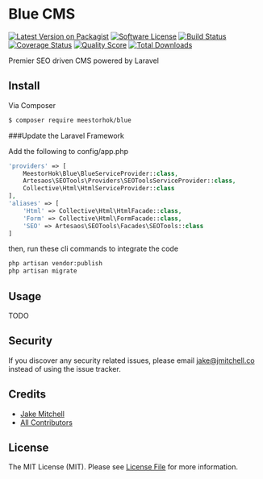 # Blue CMS

[![Latest Version on Packagist][ico-version]][link-packagist]
[![Software License][ico-license]](LICENSE.md)
[![Build Status][ico-travis]][link-travis]
[![Coverage Status][ico-scrutinizer]][link-scrutinizer]
[![Quality Score][ico-code-quality]][link-code-quality]
[![Total Downloads][ico-downloads]][link-downloads]

Premier SEO driven CMS powered by Laravel

## Install

Via Composer

``` bash
$ composer require meestorhok/blue
```

###Update the Laravel Framework

Add the following to config/app.php

``` php
'providers' => [
    MeestorHok\Blue\BlueServiceProvider::class,
    Artesaos\SEOTools\Providers\SEOToolsServiceProvider::class,
    Collective\Html\HtmlServiceProvider::class
],
'aliases' => [
    'Html' => Collective\Html\HtmlFacade::class,
    'Form' => Collective\Html\FormFacade::class,
    'SEO' => Artesaos\SEOTools\Facades\SEOTools::class
]
```

then, run these cli commands to integrate the code

``` bash
php artisan vendor:publish
php artisan migrate
```

## Usage

TODO


## Security

If you discover any security related issues, please email jake@jmitchell.co instead of using the issue tracker.

## Credits

- [Jake Mitchell][link-author]
- [All Contributors][link-contributors]

## License

The MIT License (MIT). Please see [License File](LICENSE.md) for more information.

[ico-version]: https://img.shields.io/packagist/v/meestorhok/blue.svg?style=flat-square
[ico-license]: https://img.shields.io/badge/license-MIT-brightgreen.svg?style=flat-square
[ico-travis]: https://img.shields.io/travis/meestorhok/blue/master.svg?style=flat-square
[ico-scrutinizer]: https://img.shields.io/scrutinizer/coverage/g/meestorhok/blue.svg?style=flat-square
[ico-code-quality]: https://img.shields.io/scrutinizer/g/meestorhok/blue.svg?style=flat-square
[ico-downloads]: https://img.shields.io/packagist/dt/meestorhok/blue.svg?style=flat-square

[link-packagist]: https://packagist.org/packages/meestorhok/blue
[link-travis]: https://travis-ci.org/meestorhok/blue
[link-scrutinizer]: https://scrutinizer-ci.com/g/meestorhok/blue/code-structure
[link-code-quality]: https://scrutinizer-ci.com/g/meestorhok/blue
[link-downloads]: https://packagist.org/packages/meestorhok/blue
[link-author]: https://github.com/MeestorHok
[link-contributors]: ../../contributors
